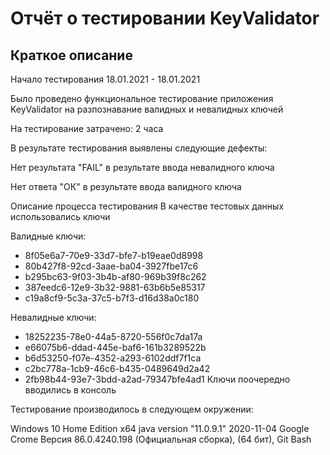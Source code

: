 # **Отчёт о тестировании KeyValidator**
## **Краткое описание**
Начало тестирования 18.01.2021 - 18.01.2021

Было проведено функциональное тестирование приложения KeyValidator на разпознавание валидных и невалидных ключей

На тестирование затрачено: 2 часа

В результате тестирования выявлены следующие дефекты:

Нет результата "FAIL" в результате ввода невалидного ключа

Нет ответа "ОК" в результате ввода валидного ключа

Описание процесса тестирования
В качестве тестовых данных использовались ключи

Валидные ключи:

* 8f05e6a7-70e9-33d7-bfe7-b19eae0d8998
* 80b427f8-92cd-3aae-ba04-3927fbe17c6
* b295bc63-9f03-3b4b-af80-969b39f8c262
* 387eedc6-12e9-3b32-9881-63b6b5e85317
* c19a8cf9-5c3a-37c5-b7f3-d16d38a0c180

Невалидные ключи:

* 18252235-78e0-44a5-8720-556f0c7da17a
* e66075b6-ddad-445e-baf6-161b3289522b
* b6d53250-f07e-4352-a293-6102ddf7f1ca
* c2bc778a-1cb9-46c6-b435-0489649d2a42
* 2fb98b44-93e7-3bdd-a2ad-79347bfe4ad1
Ключи поочередно вводились в консоль

Тестирование производилось в следующем окружении:

Windows 10 Home Edition x64
java version "11.0.9.1" 2020-11-04
Google Crome Версия 86.0.4240.198 (Официальная сборка), (64 бит),
Git Bash
